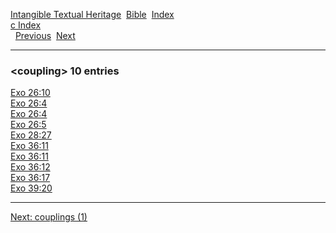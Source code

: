 [Intangible Textual Heritage](../../index)  [Bible](../index) 
[Index](index)   
[c Index](_c_)  
  [Previous](c02634)  [Next](c02636) 

------------------------------------------------------------------------

### &lt;coupling&gt; 10 entries

[Exo 26:10](../kjv/exo026.htm#010)  
[Exo 26:4](../kjv/exo026.htm#004)  
[Exo 26:4](../kjv/exo026.htm#004)  
[Exo 26:5](../kjv/exo026.htm#005)  
[Exo 28:27](../kjv/exo028.htm#027)  
[Exo 36:11](../kjv/exo036.htm#011)  
[Exo 36:11](../kjv/exo036.htm#011)  
[Exo 36:12](../kjv/exo036.htm#012)  
[Exo 36:17](../kjv/exo036.htm#017)  
[Exo 39:20](../kjv/exo039.htm#020)  

------------------------------------------------------------------------

[Next: couplings (1)](c02636)
